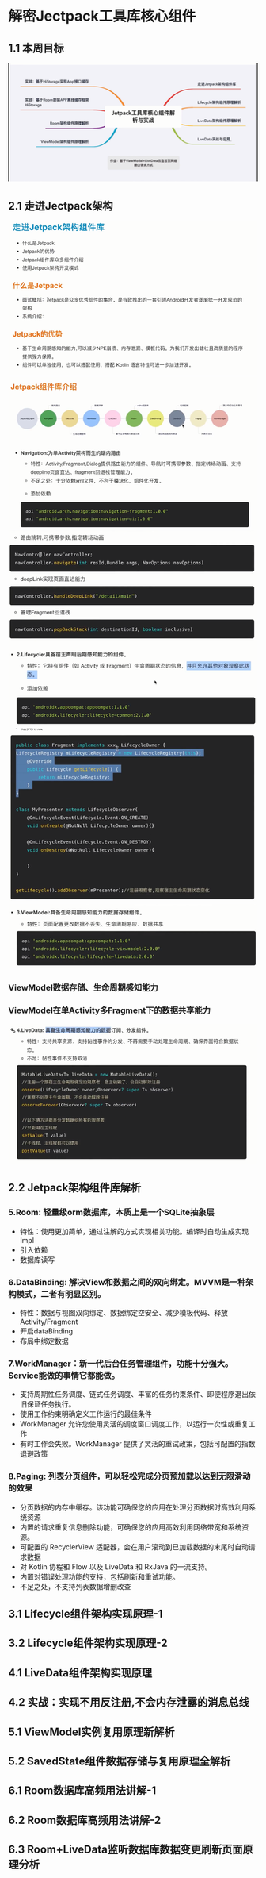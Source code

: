 # 解密Jectpack工具库核心组件

## 1.1 本周目标

<img src="image/Jetpack工具库组件.png" style="zoom:100%"> 

## 2.1 走进Jectpack架构

<img src="image/Jetpack架构1.png" style="zoom:100%"> 
<img src="image/Jetpack架构2.png" style="zoom:100%"> 
<img src="image/Jetpack架构3.png" style="zoom:100%"> 
<img src="image/Jetpack架构4.png" style="zoom:100%"> 
<img src="image/Jetpack架构5.png" style="zoom:100%"> 


<img src="image/ViewModel1.png" style="zoom:100%"> 

### ViewModel数据存储、生命周期感知能力
### ViewModel在单Activity多Fragment下的数据共享能力

<img src="image/LiveData架构.png" style="zoom:100%">

## 2.2 Jetpack架构组件库解析

### 5.Room: 轻量级orm数据库，本质上是一个SQLite抽象层

 - 特性：使用更加简单，通过注解的方式实现相关功能。编译时自动生成实现Impl
 - 引入依赖
 - 数据库读写

### 6.DataBinding: 解决View和数据之间的双向绑定。MVVM是一种架构模式，二者有明显区别。
- 特性：数据与视图双向绑定、数据绑定空安全、减少模板代码、释放Activity/Fragment
- 开启dataBinding
- 布局中绑定数据


### 7.WorkManager：新一代后台任务管理组件，功能十分强大。Service能做的事情它都能做。

- 支持周期性任务调度、链式任务调度、丰富的任务约束条件、即便程序退出依旧保证任务执行。
- 使用工作约束明确定义工作运行的最佳条件
- WorkManager 允许您使用灵活的调度窗口调度工作，以运行一次性或重复工作
- 有时工作会失败。WorkManager 提供了灵活的重试政策，包括可配置的指数退避政策

### 8.Paging: 列表分页组件，可以轻松完成分页预加载以达到无限滑动的效果

- 分页数据的内存中缓存。该功能可确保您的应用在处理分页数据时高效利用系统资源
- 内置的请求重复信息删除功能，可确保您的应用高效利用网络带宽和系统资源。
- 可配置的 RecyclerView 适配器，会在用户滚动到已加载数据的末尾时自动请求数据
- 对 Kotlin 协程和 Flow 以及 LiveData 和 RxJava 的一流支持。
- 内置对错误处理功能的支持，包括刷新和重试功能。
- 不足之处，不支持列表数据增删改查


## 3.1 Lifecycle组件架构实现原理-1


## 3.2 Lifecycle组件架构实现原理-2

## 4.1 LiveData组件架构实现原理

## 4.2 实战：实现不用反注册,不会内存泄露的消息总线

## 5.1 ViewModel实例复用原理新解析

## 5.2 SavedState组件数据存储与复用原理全解析

## 6.1 Room数据库高频用法讲解-1

## 6.2 Room数据库高频用法讲解-2

## 6.3 Room+LiveData监听数据库数据变更刷新页面原理分析
